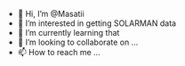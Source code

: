 - 👋 Hi, I’m @Masatii
- 👀 I’m interested in getting SOLARMAN data
- 🌱 I’m currently learning that
- 💞️ I’m looking to collaborate on ...
- 📫 How to reach me ...

<!---
Masatii/Masatii is a ✨ special ✨ repository because its `README.md` (this file) appears on your GitHub profile.
You can click the Preview link to take a look at your changes.
--->
